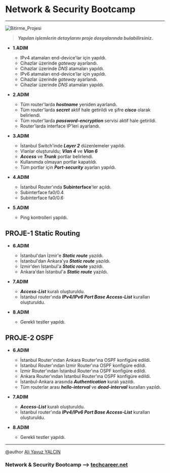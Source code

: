 # Network & Security Bootcamp
---

![Bitirme_Projesi](https://user-images.githubusercontent.com/63460173/184718681-2bc58482-7f9b-46ac-9b3d-2caf7ff22552.png)


> ***Yapılan işlemlerin detaylarını proje dosyalarında bulabilirsiniz.*** 

*	**1.ADIM**
	*	IPv4 atamaları end-device'lar için yapıldı.
	*	Cihazlar üzerinde *gateway* ayarlandı.
	*	Cihazlar üzerinde *DNS* atamaları yapıldı.
	*	IPv6 atamaları end-device'lar için yapıldı.
	*	Cihazlar üzerinde *gateway* ayarlandı.
	*	Cihazlar üzerinde *DNS* atamaları yapıldı.

*	**2.ADIM**
	*	Tüm router'larda ***hostname*** yeniden ayarlandı.
	*	Tüm router'larda ***secret*** aktif hale getirildi ve şifre ***cisco*** olarak belirlendi.
	*	Tüm router'larda ***password-encryption*** servisi aktif hale getirildi.
	*	Router'larda interface IP'leri ayarlandı.

*	**3.ADIM**
	*	İstanbul Switch'inde ***Layer 2*** düzenlemeler yapıldı.
	*	Vlanlar oluşturuldu; ***Vlan 4*** ve ***Vlan 6***
	*	***Access*** ve ***Trunk*** portlar belirlendi.
	*	Kullanımda olmayan portlar kapatıldı.
	*	Tüm portlar için ***Port-security*** ayarları yapıldı.
*	**4.ADIM**
	*	İstanbul Router'ında **Subinterface**'ler açıldı.
	*	Subinterface fa0/0.4
	*	Subinterface fa0/0.6

*	**5.ADIM**
	*	Ping kontrolleri yapıldı.

## PROJE-1 Static Routing

*	**6.ADIM**
	*	İstanbul'dan İzmir'e ***Static route*** yazıldı.
	*	İstanbul'dan Ankara'ya ***Static route*** yazıldı.
	*	İzmir'den İstanbul'a ***Static route*** yazıldı.
	*	Ankara'dan İstanbul'a ***Static route*** yazıldı.
*	**7.ADIM**
	*	***Access-List*** kuralı oluşturuldu. 
	*	İstanbul router'ında ***IPv4/IPv6 Port Base Access-List*** kuralları oluşturuldu.

*	**8.ADIM**
	*	Gerekli testler yapıldı.


## PROJE-2 OSPF

*	**6.ADIM**
	*	İstanbul Router'ından Ankara Router'ına OSPF konfigüre edildi.
	*	İstanbul Router'ından İzmir Router'ına OSPF konfigüre edildi.
	*	İzmir Router'ından İstanbul Router'ına OSPF konfigüre edildi.
	*	Ankara Router'ından İstanbul Router'ına OSPF konfigüre edildi.
	*	İstanbul-Ankara arasında ***Authentication*** kuralı yazıldı.
	*	Tüm routerlar arası ***hello-interval*** ve ***dead-interval*** kuralları yazıldı.

*	**7.ADIM**
	*	***Access-List*** kuralı oluşturuldu. 
	*	İstanbul router'ında ***IPv4/IPv6 Port Base Access-List*** kuralları oluşturuldu.

*	**8.ADIM**
	*	Gerekli testler yapıldı.


---

@author [Ali Yavuz YALÇIN](https://www.linkedin.com/in/ali-yavuz-yalcin/)

### Network & Security Bootcamp --> [techcareer.net](https://www.techcareer.net/en) 
